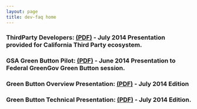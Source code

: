 ```yaml
---
layout: page
title: dev-faq home
---
```

### ThirdParty Developers: <a href="./Green_Button_ThirdParty_July2014.pdf">(PDF)</a> - July 2014 Presentation provided for California Third Party ecosystem.

### GSA Green Button Pilot: <a href="./GreenButtonGSA_Jul2014.pdf">(PDF)</a> - June 2014 Presentation to Federal GreenGov Green Button session.

### Green Button Overview Presentation: <a href="./">(PDF)</a> - July 2014 Edition

### Green Button Technical Presentation: <a href="./Green_Button_Technical_Jul2014.pdf">(PDF)</a> - July 2014 Edition.

